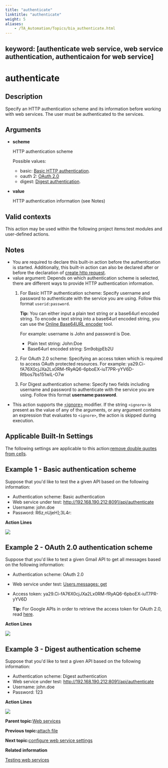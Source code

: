 ```yaml
--- 
title: "authenticate"
linktitle: "authenticate"
weight: 5
aliases: 
    - /TA_Automation/Topics/bia_authenticate.html
---
```

keyword: [authenticate web service, web service authentication, authenticaion for web service]
---

# authenticate

## Description

Specify an HTTP authentication scheme and its information before working with web services. The user must be authenticated to the services.

## Arguments

-   **scheme**

    HTTP authentication scheme

    Possible values:

    -   basic: [Basic HTTP authentication](https://tools.ietf.org/html/rfc7617).
    -   oauth 2: [OAuth 2.0](https://oauth.net/2/)
    -   digest: [Digest authentication](https://tools.ietf.org/html/rfc2617#section-3).
-   **value**

    HTTP authentication information \(see Notes\)


## Valid contexts

This action may be used within the following project items:test modules and user-defined actions.

## Notes

-   You are required to declare this built-in action before the authentication is started. Additionally, this built-in action can also be declared after or before the declaration of [create http request](bia_create_http_request.html).
-   value argument: Depends on which authentication scheme is selected, there are different ways to provide HTTP authentication information.
    1.  For Basic HTTP authentication scheme: Specify username and password to authenticate with the service you are using. Follow this format `userid:password`.

        **Tip:** You can either input a plain text string or a base64url encoded string. To encode a text string into a base64url encoded string, you can use the [Online Base64URL encoder](http://kjur.github.io/jsjws/tool_b64uenc.html) tool.

        For example: username is John and password is Doe.

        -   Plain text string: John:Doe
        -   Base64url encoded string: Sm9objpEb2U
    2.  For OAuth 2.0 scheme: Specifying an access token which is required to access OAuth protected resources. For example: ya29.Ci-fA76X0cjJXa2Lx0RM-fRyAQ6-6pboEX-iuT7PR-yYV6D-Rfbos7bs151wiL-O7w
    3.  For Digest authentication scheme: Specify two fields including username and password to authenticate with the service you are using. Follow this format **username:password**.
-   This action supports the [<ignore\>](/images//Images/TA_Automation/Topics/Ignoring_action.html) modifier. If the string `<ignore>` is present as the value of any of the arguments, or any argument contains an expression that evaluates to `<ignore>`, the action is skipped during execution.

## Applicable Built-In Settings

The following settings are applicable to this action:[remove double quotes from cells](bis_remove_double_quotes_from_cells.html).

## Example 1 - Basic authentication scheme

Suppose that you'd like to test the a given API based on the following information:

-   Authentication scheme: Basic authentication
-   Web service under test: http://192.168.190.212:8091/api/authenticate
-   Username: john.doe
-   Password: R6z,nUjeH\];3L4r:

**Action Lines**

![](/images//Images/bia_authenticate_pgm_2.png)

## Example 2 - OAuth 2.0 authentication scheme

Suppose that you'd like to test a given Gmail API to get all messages based on the following information:

-   Authentication scheme: OAuth 2.0
-   Web service under test: [Users.messages: get](https://developers.google.com/gmail/api/v1/reference/users/messages/get)
-   Access token: ya29.Ci-fA76X0cjJXa2Lx0RM-fRyAQ6-6pboEX-iuT7PR-yYV6D

    **Tip:** For Google APIs in order to retrieve the access token for OAuth 2.0, read [here](https://developers.google.com/oauthplayground/).


**Action Lines**

![](/images//Images/bia_authenticate_pgm.png)

## Example 3 - Digest authentication scheme

Suppose that you'd like to test a given API based on the following information:

-   Authentication scheme: Digest authentication
-   Web service under test: http://192.168.190.212:8091/api/authenticate
-   Username: john.doe
-   Password: 123

**Action Lines**

![](/images//Images/bia_authenticate_digest_auth_pgm.png)

**Parent topic:**[Web services](/TA_Automation/Topics/bia_web_services.html)

**Previous topic:**[attach file](/TA_Automation/Topics/bia_attach_file.html)

**Next topic:**[configure web service settings](/TA_Automation/Topics/bia_configure_web_service_settings.html)

**Related information**  


[Testing web services](/TA_Automation/Topics/aut_testing_web_service.html)

